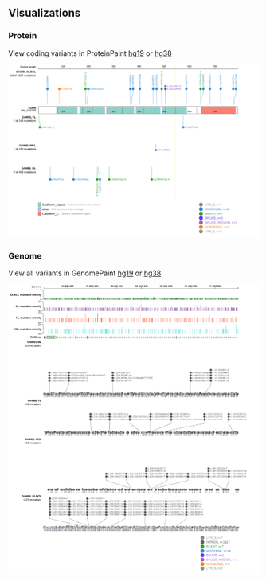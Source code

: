 ## Visualizations
### Protein
View coding variants in ProteinPaint [hg19](https://morinlab.github.io/LLMPP/GAMBL/CDH9_protein.html)  or [hg38](https://morinlab.github.io/LLMPP/GAMBL/CDH9_protein_hg38.html)

![](images/proteinpaint/CDH9_NM_016279.svg)

### Genome
View all variants in GenomePaint [hg19](https://morinlab.github.io/LLMPP/GAMBL/CDH9.html)  or [hg38](https://morinlab.github.io/LLMPP/GAMBL/CDH9_hg38.html)

![](images/proteinpaint/CDH9.svg)


